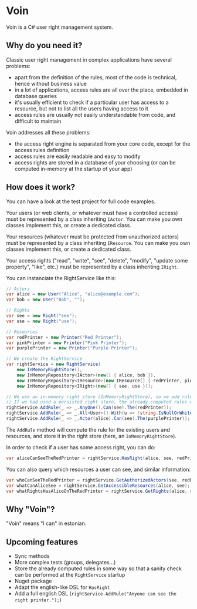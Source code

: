 # Voin

Voin is a C# user right management system.

## Why do you need it?
Classic user right management in complex applications have several problems:
- apart from the definition of the rules, most of the code is technical, hence without business value
- in a lot of applications, access rules are all over the place, embedded in database queries
- it's usually efficient to check if a particular user has access to a resource, but not to list all the users having access to it
- access rules are usually not easily understandable from code, and difficult to maintain

Voin addresses all these problems:
- the access right engine is separated from your core code, except for the access rules definition
- access rules are easily readable and easy to modify
- access rights are stored in a database of your choosing (or can be computed in-memory at the startup of your app)

## How does it work?
You can have a look at the test project for full code examples.

Your users (or web clients, or whatever must have a controlled access) must be represented by a class inheriting `IActor`. You
	can make you own classes implement this, or create a dedicated class.

Your resources (whatever must be protected from unauthorized actors) must be represented by a class inheriting `IResource`.
	You can make you own classes implement this, or create a dedicated class.

Your access rights ("read", "write", "see", "delete", "modify", "update some property", "like", etc.) must be represented by a class inheriting `IRight`.

You can instanciate the RightService like this:
```C#
// Actors
var alice = new User("Alice", "alice@example.com");
var bob = new User("Bob", "");

// Rights
var see = new Right("see");
var use = new Right("use");

// Resources
var redPrinter = new Printer("Red Printer");
var pinkPrinter = new Printer("Pink Printer");
var purplePrinter = new Printer("Purple Printer");

// We create the RightService
var rightService = new RightService(
	new InMemoryRightStore(), 
	new InMemoryRepository<IActor>(new[] { alice, bob }),
	new InMemoryRepository<IResource>(new IResource[] { redPrinter, pinkPrinter }), 
	new InMemoryRepository<IRight>(new[] { see, use }));

// We use an in-memory right store (InMemoryRightStore), so we add rules now, and they will be computed. 
// If we had used a persisted right store, the already computed rules would have been passed as an additional parameter to the constructor.
rightService.AddRule(_ => _.AnyOne().Can(see).The(redPrinter));
rightService.AddRule(_ => _.All<User>().With(u => !string.IsNullOrWhiteSpace(u.Email)).Can(see).The(pinkPrinter));
rightService.AddRule(_ => _.Actor(alice).Can(see).The(purplePrinter));
```

The `AddRule` method will compute the rule for the existing users and resources, and store it in the right store (here, an `InMemoryRightStore`).

In order to check if a user has some access right, you can do:
```C#
var aliceCanSeeTheRedPrinter = rightService.HasRight(alice, see, redPrinter);
```

You can also query which resources a user can see, and similar information:
```C#
var whoCanSeeTheRedPrinter = rightService.GetAuthorizedActors(see, redPrinter);
var whatCanAliceSee = rightService.GetAccessibleResources(alice, see);
var whatRightsHasAliceOnTheRedPrinter = rightService.GetRights(alice, redPrinter);
```

## Why "Voin"?
"Voin" means "I can" in estonian.

## Upcoming features
* Sync methods
* More complex tests (groups, delegates...)
* Store the already computed rules in some way so that a sanity check can be performed at the `RightService` startup
* Nuget package
* Adapt the english-like DSL for `HasRight`
* Add a full english DSL (`rightService.AddRule("Anyone can see the right printer.");`)